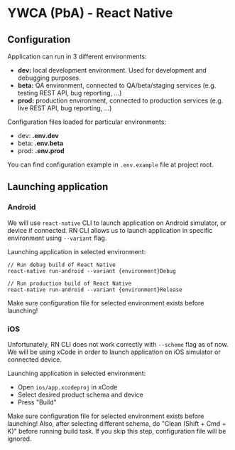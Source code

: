 # YWCA (PbA) - React Native

## Configuration
Application can run in 3 different environments:

* **dev:** local development environment. Used for development and debugging purposes.
* **beta:** QA environment, connected to QA/beta/staging services (e.g. testing REST API, bug reporting, ...)
* **prod:** production environment, connected to production services (e.g. live REST API, bug reporting, ...)



Configuration files loaded for particular environments:

* dev: **.env.dev**
* beta: **.env.beta**
* prod: **.env.prod**

You can find configuration example in `.env.example` file at project root.

## Launching application
### Android

We will use `react-native` CLI to launch application on Android simulator, or device if connected.
RN CLI allows us to launch application in specific environment using `--variant` flag.

Launching application in selected environment:

```shell
// Run debug build of React Native
react-native run-android --variant {environment}Debug

// Run production build of React Native
react-native run-android --variant {environment}Release
```

Make sure configuration file for selected environment exists before launching!

### iOS
Unfortunately, RN CLI does not work correctly with `--scheme` flag as of now. We will be using xCode in order to launch application on iOS simulator or connected device.

Launching application in selected environment:

* Open `ios/app.xcodeproj` in xCode
* Select desired product schema and device
* Press "Build"

Make sure configuration file for selected environment exists before launching!
Also, after selecting different schema, do "Clean (Shift + Cmd + K)" before running build task. If you skip this step, configuration file will be ignored.